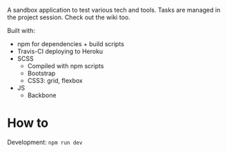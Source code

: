 A sandbox application to test various tech and tools. Tasks are managed in the project session. Check out the wiki too.

Built with:
+ npm for dependencies + build scripts
+ Travis-CI deploying to Heroku
+ SCSS
  + Compiled with npm scripts
  + Bootstrap
  + CSS3: grid, flexbox
+ JS
  + Backbone

# How to
Development: ```npm run dev```
